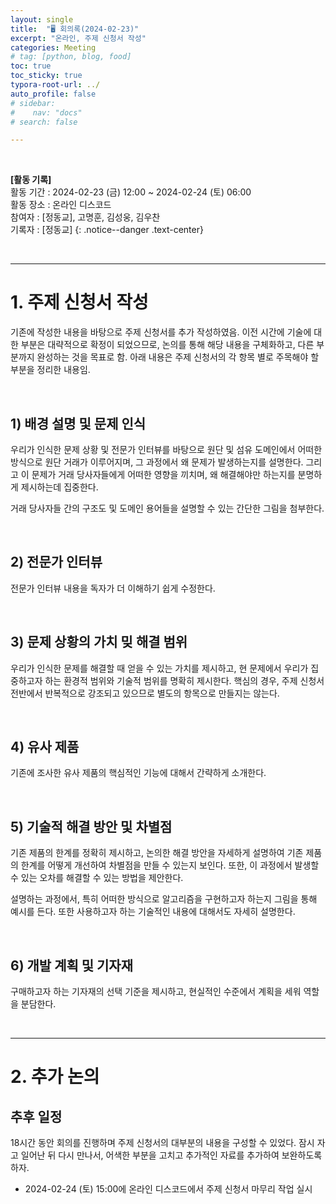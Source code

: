 ```yaml
---
layout: single
title:  "🖥️ 회의록(2024-02-23)"
excerpt: "온라인, 주제 신청서 작성"
categories: Meeting
# tag: [python, blog, food]
toc: true
toc_sticky: true
typora-root-url: ../
auto_profile: false
# sidebar:
#    nav: "docs"
# search: false

---
```


<br/>

**[활동 기록]**  
활동 기간 : 2024-02-23 (금) 12:00 ~ 2024-02-24 (토) 06:00  
활동 장소 : 온라인 디스코드  
참여자 : [정동교], 고명훈, 김성웅, 김우찬  
기록자 : [정동교] 
{: .notice--danger .text-center}

<br/>

---

# 1. 주제 신청서 작성

기존에 작성한 내용을 바탕으로 주제 신청서를 추가 작성하였음. 이전 시간에 기술에 대한 부분은 대략적으로 확정이 되었으므로, 논의를 통해 해당 내용을 구체화하고, 다른 부분까지 완성하는 것을 목표로 함. 아래 내용은 주제 신청서의 각 항목 별로 주목해야 할 부분을 정리한 내용임.

<br>

## 1) 배경 설명 및 문제 인식

우리가 인식한 문제 상황 및 전문가 인터뷰를 바탕으로 원단 및 섬유 도메인에서 어떠한 방식으로 원단 거래가 이루어지며, 그 과정에서 왜 문제가 발생하는지를 설명한다. 그리고 이 문제가 거래 당사자들에게 어떠한 영향을 끼치며, 왜 해결해야만 하는지를 분명하게 제시하는데 집중한다.

거래 당사자들 간의 구조도 및 도메인 용어들을 설명할 수 있는 간단한 그림을 첨부한다.

<br>

## 2) 전문가 인터뷰

전문가 인터뷰 내용을 독자가 더 이해하기 쉽게 수정한다.

<br>

## 3) 문제 상황의 가치 밎 해결 범위

우리가 인식한 문제를 해결할 때 얻을 수 있는 가치를 제시하고, 현 문제에서 우리가 집중하고자 하는 환경적 범위와 기술적 범위를 명확히 제시한다. 핵심의 경우, 주제 신청서 전반에서 반복적으로 강조되고 있으므로 별도의 항목으로 만들지는 않는다.

<br>

## 4) 유사 제품

기존에 조사한 유사 제품의 핵심적인 기능에 대해서 간략하게 소개한다.

<br>

## 5) 기술적 해결 방안 및 차별점

기존 제품의 한계를 정확히 제시하고, 논의한 해결 방안을 자세하게 설명하여 기존 제품의 한계를 어떻게 개선하여 차별점을 만들 수 있는지 보인다. 또한, 이 과정에서 발생할 수 있는 오차를 해결할 수 있는 방법을 제안한다.

설명하는 과정에서, 특히 어떠한 방식으로 알고리즘을 구현하고자 하는지 그림을 통해 예시를 든다. 또한 사용하고자 하는 기술적인 내용에 대해서도 자세히 설명한다.

<br>

## 6) 개발 계획 및 기자재

구매하고자 하는 기자재의 선택 기준을 제시하고, 현실적인 수준에서 계획을 세워 역할을 분담한다.

<br>

---

# 2. 추가 논의

## 추후 일정

18시간 동안 회의를 진행하며 주제 신청서의 대부분의 내용을 구성할 수 있었다. 잠시 자고 일어난 뒤 다시 만나서, 어색한 부분을 고치고 추가적인 자료를 추가하여 보완하도록 하자.

- 2024-02-24 (토) 15:00에 온라인 디스코드에서 주제 신청서 마무리 작업 실시

<br>